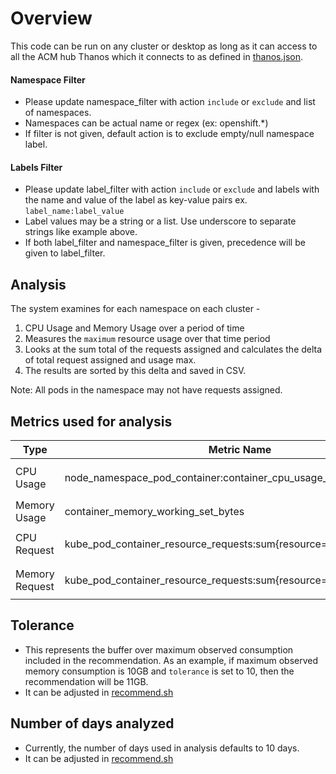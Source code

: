 # Overview
This code can be run on any cluster or desktop as long as it can access to all the ACM hub Thanos which it connects to as defined in [thanos.json](../input/thanos.json).

#### Namespace Filter
* Please update namespace_filter with action `include` or `exclude` and list of namespaces.
* Namespaces can be actual name or regex (ex: openshift.*)
* If filter is not given, default action is to exclude empty/null namespace label. 

#### Labels Filter
* Please update label_filter with action `include` or `exclude` and labels with the name and value of the label as key-value pairs ex. `label_name:label_value`
* Label values may be a string or a list. Use underscore to separate strings like example above.
* If both label_filter and namespace_filter is given, precedence will be given to label_filter. 

## Analysis
The system examines for each namespace on each cluster -
1. CPU Usage and Memory Usage over a period of time
1. Measures the `maximum` resource usage over that time period
1. Looks at the sum total of the requests assigned and calculates the delta of total request assigned and usage max.
1. The results are sorted by this delta and saved in CSV.

Note: All pods in the namespace may not have requests assigned.


## Metrics used for analysis
|Type|Metric Name|Remarks|
|---|---|---|
|CPU Usage|node_namespace_pod_container:container_cpu_usage_seconds_total:sum|This is same as `node_namespace_pod_container:container_cpu_usage_seconds_total:sum_irate` . ACM has renamed this metrics to ensure backward compatibility.|
|Memory Usage|container_memory_working_set_bytes||
|CPU Request|kube_pod_container_resource_requests:sum{resource="cpu"}| This is ACM recording rule: `sum(kube_pod_container_resource_requests{container!=""}) by (resource, namespace)`|
|Memory Request|kube_pod_container_resource_requests:sum{resource="memory"}| This is ACM recording rule: `sum(kube_pod_container_resource_requests{container!=""}) by (resource, namespace)`|

## Tolerance
- This represents the buffer over maximum observed consumption included in the recommendation. As an example, if maximum observed memory consumption is 10GB and `tolerance` is set to 10, then the recommendation will be 11GB.
- It can be adjusted in [recommend.sh](../recommend.sh)

## Number of days analyzed
- Currently, the number of days used in analysis defaults to 10 days.
- It can be adjusted in [recommend.sh](../recommend.sh)



